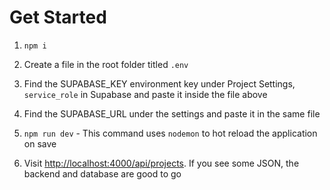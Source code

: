 # Get Started

1. `npm i`

2. Create a file in the root folder titled `.env`

3. Find the SUPABASE_KEY environment key under Project Settings, `service_role` in Supabase and paste it inside the file above

4. Find the SUPABASE_URL under the settings and paste it in the same file

5. `npm run dev` - This command uses `nodemon` to hot reload the application on save

6. Visit <http://localhost:4000/api/projects>. If you see some JSON, the backend and database are good to go